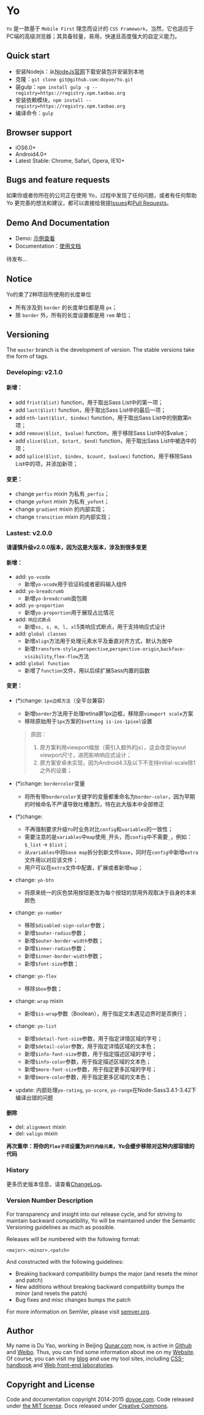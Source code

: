 # Yo

`Yo` 是一款基于 `Mobile First` 理念而设计的 `CSS Framework`，当然，它也适应于PC端的高级浏览器；其具备轻量，易用，快速且高度强大的自定义能力。


## Quick start

* 安装Nodejs：从[NodeJs官网](http://nodejs.org)下载安装包并安装到本地
* 克隆：`git clone git@github.com:doyoe/Yo.git`
* 装gulp：`npm install gulp -g --registry=https://registry.npm.taobao.org`
* 安装依赖模块，`npm install --registry=https://registry.npm.taobao.org`
* 编译命令：`gulp`


## Browser support

* iOS6.0+
* Android4.0+
* Latest Stable: Chrome, Safari, Opera, IE10+


## Bugs and feature requests

如果你或者你所在的公司正在使用 Yo，过程中发现了任何问题，或者有任何帮助 Yo 更完善的想法和建议，都可以直接给我提[Issues](https://github.com/doyoe/Yo/issues/new)和[Pull Requests](https://github.com/doyoe/Yo/pulls)。


## Demo And Documentation

* Demo: [示例查看](http://doyoe.github.io/Yo/demo/)
* Documentation：[使用文档](http://doyoe.github.io/Yo/doc/)

待发布...

## Notice

Yo约束了2种项目所使用的长度单位

* 所有涉及到 `border` 的长度单位都是用 `px`；
* 除 `border` 外，所有的长度设置都是用 `rem` 单位；

## Versioning

The `master` branch is the development of version. The stable versions take the form of tags.

### Developing: v2.1.0

#### 新增：
* add `frist($list)` function，用于取出Sass List中的第一项；
* add `last($list)` function，用于取出Sass List中的最后一项；
* add `nth-last($list, $index)` function，用于取出Sass List中的倒数第n项；
* add `remove($list, $value)` function，用于移除Sass List中的$value；
* add `slice($list, $start, $end)` function，用于取出Sass List中被选中的项；
* add `splice($list, $index, $count, $values)` function，用于移除Sass List中的项，并添加新项；

#### 变更：
* change `perfix` mixin 为私有`_perfix`；
* change `yofont` mixin 为私有`_yofont`；
* change `gradient` mixin 的内部实现；
* change `transition` mixin 的内部实现；

### Lastest: v2.0.0

**请谨慎升级v2.0.0版本，因为这是大版本，涉及到很多变更**

#### 新增：
* add: `yo-vcode`
    - 新增`yo-vcode`用于验证码或者密码输入组件
* add: `yo-breadcrumb`
    - 新增`yo-breadcrumb`面包屑
* add: `yo-proportion`
    - 新增`yo-proportion`用于展现占比情况
* add: `响应式断点`
    - 新增`xs, s, m, l, xl`5类响应式断点，用于支持响应式设计
* add: `global classes`
    - 新增`align`方法用于处理元素水平及垂直对齐方式，默认为居中
    - 新增`transform-style`,`perspective`,`perspective-origin`,`backface-visibility`,`flex-flow`方法
* add: `global function`
    - 新增了`function`文件，用以后续扩展Sass内置的函数

#### 变更：
* (*)change: `1px边框方法`（全平台兼容）
    - 新增`border`方法用于处理retina屏1px边框，移除原`viewport scale`方案
    - 移除原始用于`1px`方案的`$setting is-ios-1pixel`设置

    > 原因：
    >
    > 1. 原方案利用viewport缩放（需引入额外的js），这会改变layout viewport尺寸，进而影响响应式设计；
    > 2. 原方案安卓未实现，因为Android4.3及以下不支持initial-scale除1之外的设置；
* (*)change: `bordercolor`变量
    - 将所有带`bordercolor`关键字的变量都重命名为`border-color`，因为早期的时候命名不严谨导致吐槽激烈，特在此大版本中全部修正
* (*)change:
    - 不再强制要求升级`Yo`时业务对比`config`和`variables`的一致性；
    - 需要注意的是`variables`中`map`使用`_`开头，而`config`中不需要`_`，例如：`$_list` -> `$list`；
    - 从`variables`中将`base map`拆分到新文件`base`，同时在`config`中新增`extra`文件用以对应该文件；
    - 用户可以在`extra`文件中配置，扩展或者新增`map`；
* change: `yo-btn`
    - 将原来统一的灰色禁用按钮更改为每个按钮的禁用外观取决于自身的本来颜色
* change: `yo-number`
    - 移除`$disabled-sign-color`参数；
    - 新增`$outer-radius`参数；
    - 新增`$outer-border-width`参数；
    - 新增`$inner-radius`参数；
    - 新增`$inner-border-width`参数；
    - 新增`$font-size`参数；
* change: `yo-flex`
    - 移除`$box`参数；
* change: `wrap` mixin
    - 新增`$is-wrap`参数（Boolean），用于指定文本遇见边界时是否换行；
* change: `yo-list`
    - 新增`$detail-font-size`参数，用于指定详情区域的字号；
    - 新增`$detail-color`参数，用于指定详情区域的文本色；
    - 新增`$info-font-size`参数，用于指定描述区域的字号；
    - 新增`$info-color`参数，用于指定描述区域的文本色；
    - 新增`$more-font-size`参数，用于指定更多区域的字号；
    - 新增`$more-color`参数，用于指定更多区域的文本色；
* update: 内部处理`yo-rating`, `yo-score`, `yo-range`在Node-Sass3.4.1-3.42下编译出错的问题

#### 删除
* del: `alignment` mixin
* del: `valign` mixin

**再次重申：将你的`flex子项`设置为`非行内级元素`，Yo会缓步移除对这种内部容错的代码**


### History

更多历史版本信息，请查看[ChangeLog](changelog.md)。


### Version Number Description

For transparency and insight into our release cycle, and for striving to maintain backward compatibility, Yo will be maintained under the Semantic Versioning guidelines as much as possible.

Releases will be numbered with the following format:

`<major>.<minor>.<patch>`

And constructed with the following guidelines:

* Breaking backward compatibility bumps the major (and resets the minor and patch)
* New additions without breaking backward compatibility bumps the minor (and resets the patch)
* Bug fixes and misc changes bumps the patch

For more information on SemVer, please visit [semver.org](http://semver.org/).


## Author

My name is Du Yao, working in Beijing [Qunar.com](http://www.qunar.com) now, is active in [Github](https://github.com/doyoe) and [Weibo](http://weibo.com/doyoe). Thus, you can find some information about me on my [Website](http://www.doyoe.com). Of course, you can visit my [blog](http://blog.doyoe.com) and use my tool sites, including [CSS-handbook](http://css.doyoe.com) and [Web front-end laboratories](http://demo.doyoe.com).


## Copyright and License

Code and documentation copyright 2014-2015 [doyoe.com](http://www.doyoe.com). Code released under [the MIT license](http://opensource.org/licenses/MIT). Docs released under [Creative Commons](http://creativecommons.org/licenses/by/4.0/).